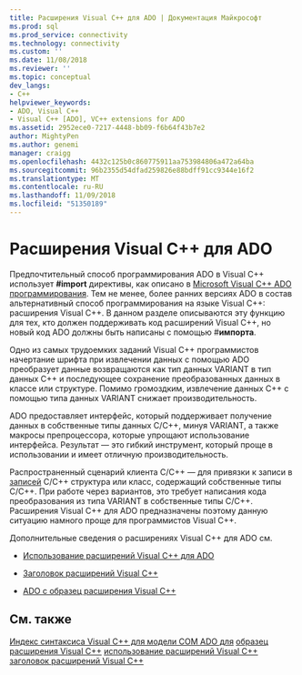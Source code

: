 ```yaml
---
title: Расширения Visual C++ для ADO | Документация Майкрософт
ms.prod: sql
ms.prod_service: connectivity
ms.technology: connectivity
ms.custom: ''
ms.date: 11/08/2018
ms.reviewer: ''
ms.topic: conceptual
dev_langs:
- C++
helpviewer_keywords:
- ADO, Visual C++
- Visual C++ [ADO], VC++ extensions for ADO
ms.assetid: 2952ece0-7217-4448-bb09-f6b64f43b7e2
author: MightyPen
ms.author: genemi
manager: craigg
ms.openlocfilehash: 4432c125b0c860775911aa753984806a472a64ba
ms.sourcegitcommit: 96b2355d54dfad259826e88bdff91cc9344e16f2
ms.translationtype: MT
ms.contentlocale: ru-RU
ms.lasthandoff: 11/09/2018
ms.locfileid: "51350189"
---
```

# <a name="visual-c-extensions-for-ado"></a>Расширения Visual C++ для ADO
Предпочтительный способ программирования ADO в Visual C++ использует **#import** директивы, как описано в [Microsoft Visual C++ ADO программирования](../../../ado/guide/appendixes/visual-c-ado-programming.md). Тем не менее, более ранних версиях ADO в состав альтернативный способ программирования на языке Visual C++: расширения Visual C++. В данном разделе описываются эту функцию для тех, кто должен поддерживать код расширений Visual C++, но новый код ADO должны быть написаны с помощью #**импорта**.

 Одно из самых трудоемких заданий Visual C++ программистов начертание шрифта при извлечении данных с помощью ADO преобразует данные возвращаются как тип данных VARIANT в тип данных C++ и последующее сохранение преобразованных данных в классе или структуре. Помимо громоздким, извлечение данных C++ с помощью типа данных VARIANT снижает производительность.

 ADO предоставляет интерфейс, который поддерживает получение данных в собственные типы данных C/C++, минуя VARIANT, а также макросы препроцессора, которые упрощают использование интерфейса. Результат — это гибкий инструмент, который проще в использовании и имеет отличную производительность.

 Распространенный сценарий клиента C/C++ — для привязки к записи в [записей](../../../ado/reference/ado-api/recordset-object-ado.md) C/C++ структура или класс, содержащий собственные типы C/C++. При работе через вариантов, это требует написания кода преобразования из типа VARIANT в собственные типы C/C++. Расширения Visual C++ для ADO предназначены поэтому данную ситуацию намного проще для программистов Visual C++.

 Дополнительные сведения о расширениях Visual C++ для ADO см.

-   [Использование расширений Visual C++ для ADO](../../../ado/guide/appendixes/using-visual-c-extensions.md)

-   [Заголовок расширений Visual C++](../../../ado/guide/appendixes/visual-c-extensions-header.md)

-   [ADO с образец расширения Visual C++](../../../ado/guide/appendixes/visual-c-extensions-example.md)

## <a name="see-also"></a>См. также
 [Индекс синтаксиса Visual C++ для модели COM ADO для](../../../ado/reference/ado-api/ado-for-visual-c-syntax-index-for-com.md) [образец расширения Visual C++](../../../ado/guide/appendixes/visual-c-extensions-example.md) [использование расширений Visual C++](../../../ado/guide/appendixes/using-visual-c-extensions.md) [заголовок расширений Visual C++](../../../ado/guide/appendixes/visual-c-extensions-header.md)
